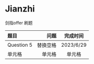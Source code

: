 # Jianzhi
剑指offer 刷题

| 题目 | 问题 | 完成时间 |
| :-----| ----: | :----: |
| Question 5 | 替换空格 | 2023/6/29 |
| 单元格 | 单元格 | 单元格 |
